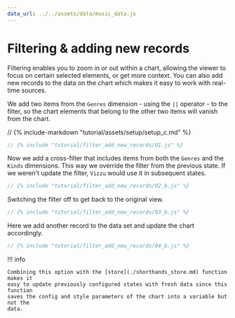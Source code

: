 ```yaml
---
data_url: ../../assets/data/music_data.js
---
```


# Filtering & adding new records

Filtering enables you to zoom in or out within a chart, allowing the viewer to
focus on certain selected elements, or get more context. You can also add new
records to the data on the chart which makes it easy to work with real-time
sources.

We add two items from the `Genres` dimension - using the `||` operator - to the
filter, so the chart elements that belong to the other two items will vanish
from the chart.

<div id="tutorial_01"></div>

// {% include-markdown "tutorial/assets/setup/setup_c.md" %}

```javascript
// {% include "tutorial/filter_add_new_records/01.js" %}
```

Now we add a cross-filter that includes items from both the `Genres` and the
`Kinds` dimensions. This way we override the filter from the previous state. If
we weren't update the filter, `Vizzu` would use it in subsequent states.

<div id="tutorial_02"></div>

```javascript
// {% include "tutorial/filter_add_new_records/02_b.js" %}
```

Switching the filter off to get back to the original view.

<div id="tutorial_03"></div>

```javascript
// {% include "tutorial/filter_add_new_records/03_b.js" %}
```

Here we add another record to the data set and update the chart accordingly.

<div id="tutorial_04"></div>

```javascript
// {% include "tutorial/filter_add_new_records/04_b.js" %}
```

!!! info

    Combining this option with the [store](./shorthands_store.md) function makes it
    easy to update previously configured states with fresh data since this function
    saves the config and style parameters of the chart into a variable but not the
    data.

<script src="../assets/snippet.js" config="../filter_add_new_records/config.js"></script>
